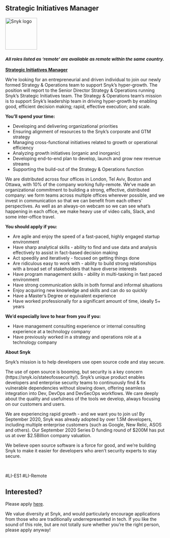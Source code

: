 Strategic Initiatives Manager
---

<img src="https://res.cloudinary.com/snyk/image/upload/v1537345894/press-kit/brand/logo-black.png" width="100" alt="Snyk logo" />

<h3><em><strong><sub>All roles listed as ‘remote’ are available as remote within the same country.</sub></strong></em></h3>
<p><span style="text-decoration: underline;"><strong>Strategic Initiatives Manager</strong></span></p>
<p><span style="font-weight: 400;">We’re looking for an entrepreneurial and driven individual to join our newly formed Strategy &amp; Operations team to support Snyk’s hyper-growth. The position will report to the Senior Director Strategy &amp; Operations running Snyk’s Strategic Initiatives team. The Strategy &amp; Operations team’s mission is to support Snyk’s leadership team in driving hyper-growth by enabling good, efficient decision making; rapid, effective execution; and scale.&nbsp;</span></p>
<p><strong>You’ll spend your time:</strong></p>
<ul>
<li style="font-weight: 400;"><span style="font-weight: 400;">Developing and delivering organizational priorities&nbsp;</span></li>
<li style="font-weight: 400;"><span style="font-weight: 400;">Ensuring alignment of resources to the Snyk’s corporate and GTM strategy</span></li>
<li style="font-weight: 400;"><span style="font-weight: 400;">Managing cross-functional initiatives related to growth or operational efficiency</span></li>
<li style="font-weight: 400;"><span style="font-weight: 400;">Analyzing growth initiatives (organic and inorganic)</span></li>
<li style="font-weight: 400;"><span style="font-weight: 400;">Developing end-to-end plan to develop, launch and grow new revenue streams</span></li>
<li style="font-weight: 400;"><span style="font-weight: 400;">Supporting the build-out of the Strategy &amp; Operations function</span></li>
</ul>
<p><span style="font-weight: 400;">We are distributed across four offices in London, Tel Aviv, Boston and Ottawa, with 10% of the company working fully-remote. We’ve made an organizational commitment to building a strong, effective, distributed company: we form teams across multiple offices wherever possible, and we invest in communication so that we can benefit from each others’ perspectives. As well as an always-on webcam so we can see what’s happening in each office, we make heavy use of video calls, Slack, and some inter-office travel.</span></p>
<p><strong>You should apply if you:</strong></p>
<ul>
<li style="font-weight: 400;"><span style="font-weight: 400;">Are agile and enjoy the speed of a fast-paced, highly engaged startup environment</span></li>
<li style="font-weight: 400;"><span style="font-weight: 400;">Have sharp analytical skills - ability to find and use data and analysis effectively to assist in fact-based decision making</span></li>
<li style="font-weight: 400;"><span style="font-weight: 400;">Act speedily and iteratively - focused on getting things done&nbsp;&nbsp;&nbsp;&nbsp;</span></li>
<li style="font-weight: 400;"><span style="font-weight: 400;">Are ridiculous easy to work with - ability to build strong relationships with a broad set of stakeholders that have diverse interests</span></li>
<li style="font-weight: 400;"><span style="font-weight: 400;">Have program management skills - ability in multi-tasking in fast paced environment</span></li>
<li style="font-weight: 400;"><span style="font-weight: 400;">Have strong communication skills in both formal and informal situations</span></li>
<li style="font-weight: 400;"><span style="font-weight: 400;">Enjoy acquiring new knowledge and skills and can do so quickly</span></li>
<li style="font-weight: 400;"><span style="font-weight: 400;">Have a Master’s Degree or equivalent experience</span></li>
<li style="font-weight: 400;"><span style="font-weight: 400;">Have worked professionally for a significant amount of time, ideally 5+ years</span></li>
</ul>
<p><strong>We’d especially love to hear from you if you:</strong></p>
<ul>
<li style="font-weight: 400;"><span style="font-weight: 400;">Have management consulting experience or internal consulting experience at a technology company</span></li>
<li style="font-weight: 400;"><span style="font-weight: 400;">Have previously worked in a strategy and operations role at a technology company</span></li>
</ul>
<p><strong>About Snyk</strong></p>
<p><span style="font-weight: 400;">Snyk’s mission is to help developers use open source code and stay secure.</span></p>
<p><span style="font-weight: 400;">The use of open source is booming, but security is a key concern (https://snyk.io/stateofossecurity/). Snyk’s unique product enables developers and enterprise security teams to continuously find &amp; fix vulnerable dependencies without slowing down, offering seamless integration into Dev, DevOps and DevSecOps workflows. We care deeply about the quality and usefulness of the tools we develop, always focusing on our customers and users.</span></p>
<p><span style="font-weight: 400;">We are experiencing rapid growth - and we want you to join us! By September 2020, Snyk was already adopted by over 1.5M developers, including multiple enterprise customers (such as Google, New Relic, ASOS and others). Our September 2020 Series D funding round of $200M has put us at over $2.5Billion company valuation.</span></p>
<p><span style="font-weight: 400;">We believe open source software is a force for good, and we’re building Snyk to make it easier for developers who aren’t security experts to stay secure.</span></p>
<p>&nbsp;</p>
<p><span style="font-weight: 400;">#LI-ES1 #LI-Remote</span></p>

Interested?
---

Please apply [here](https://boards.greenhouse.io/snyk/jobs/5081142002#app).

We value diversity at Snyk, and would particularly encourage applications from those who are traditionally underrepresented in tech.
If you like the sound of this role, but are not totally sure whether you’re the right person, please apply anyway!
